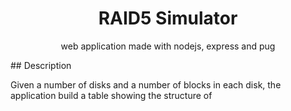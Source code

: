 <div align="center">
    <h1>RAID5 Simulator</h1>
    <p>web application made with nodejs, express and pug</p>
</div>
## Description
<div>
    <p>Given a number of disks and a number of blocks in each disk, the application build a table showing the structure of  </p>
</div>
